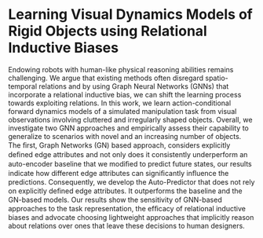 # Learning Visual Dynamics Models of Rigid Objects using Relational Inductive Biases

Endowing robots with human-like physical reasoning abilities remains challenging. We argue that existing methods often disregard spatio-temporal relations and by using Graph Neural Networks (GNNs) that incorporate a relational inductive bias, we can shift the learning process towards exploiting relations. In this work, we learn action-conditional forward dynamics models of a simulated manipulation task from visual observations involving cluttered and irregularly shaped objects. Overall, we investigate two GNN approaches and empirically assess their capability to generalize to scenarios with novel and an increasing number of objects. The ﬁrst, Graph Networks (GN) based approach, considers explicitly deﬁned edge attributes and not only does it consistently underperform an auto-encoder baseline that we modiﬁed to predict future states, our results indicate how different edge attributes can signiﬁcantly inﬂuence the predictions. Consequently, we develop the Auto-Predictor that does not rely on explicitly deﬁned edge attributes. It outperforms the baseline and the GN-based models. Our results show the sensitivity of GNN-based approaches to the task representation, the efﬁcacy of relational inductive biases and advocate choosing lightweight approaches that implicitly reason about relations over ones that leave these decisions to human designers.
